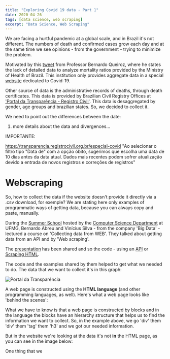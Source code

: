 ```yaml
---
title: "Exploring Covid 19 data - Part 1"
date: 2020-04-26
tags: [data science, web scraping]
excerpt: "Data Science, Web Scraping"
---
```


We are facing a hurtful pandemic at a global scale, and in Brazil it's not different. The numbers of death and confirmed cases grow each day and at the same time we see opinions - from the government - trying to minimize the problem.

Motivated by this [tweet](https://twitter.com/blqueiroz/status/1253090230187548675) from Professor Bernardo Queiroz, where he states the lack of detailed data to analyze mortality ratios provided by the Ministry of Health of Brazil. This institution only provides aggregate data in a special [website](https://covid.saude.gov.br/) dedicated to Covid-19.

Other source of data is the administrative records of deaths, through death certificates. This data is provided by Brazilian Civil Registry Offices at ['Portal da Transparência - Registro Civil'](https://transparencia.registrocivil.org.br/especial-covid). This data is desaggregated by gender, age groups and brazilian states. So, we decided to collect it.

We need to point out the differences between the date:

1) more details about the data and divergences...

IMPORTANTE:

https://transparencia.registrocivil.org.br/especial-covid
"Ao selecionar o filtro tipo "Data de" com a opção óbito, sugerimos que escolha uma data de 10 dias antes da data atual. Dados mais recentes podem sofrer atualização devido a entrada de novos registros e correções de registros"

# Webscraping

So, how to collect the data if the website doesn't provide it directly via a .csv download, for exemple? We are stating here only examples of programmatic ways of getting data, because you can always copy and paste, manually.

During the [Summer School](http://evcomp.dcc.ufmg.br/) hosted by the [Computer Science Department](http://www.dcc.ufmg.br/dcc/) at UFMG, Bernardo Abreu and Vinícius Silva - from the company 'Big Data' - lectured a course on 'Collecting data from WEB'. They talked about getting data from an API and by 'Web scraping'.

The [presentation](http://evcomp.dcc.ufmg.br/wp-content/uploads/BigData-Coleta-de-dados-na-Web.pdf) has been shared and so the code - using an [API](https://colab.research.google.com/drive/1YnuhEgvSAkoonflKjM8w5-sZKJwS-mDn) or [Scraping HTML](https://colab.research.google.com/drive/1WBAyw2OQnKkrgi2xU5iT73eyW9aM_uC3).

The code and the examples shared by them helped to get what we needed to do. The data that we want to collect it's in this graph:

![Portal da Transparência](/assets/images/graph_portal_transparencia.jpg)

A web page is constructed using the **HTML language** (and other programming languages, as well). Here's what a web page looks like 'behind the scenes':



What we have to know is that a web page is constructed by blocks and in the language the blocks have an hierarchy structure that helps us to find the information we want to collect. So, in the example above, we go 'div' them 'div' them 'tag' them 'h3' and we got our needed information.

But in the website we're looking at the data it's not **in** the HTML page, as you can see in the image below:

One thing that we
